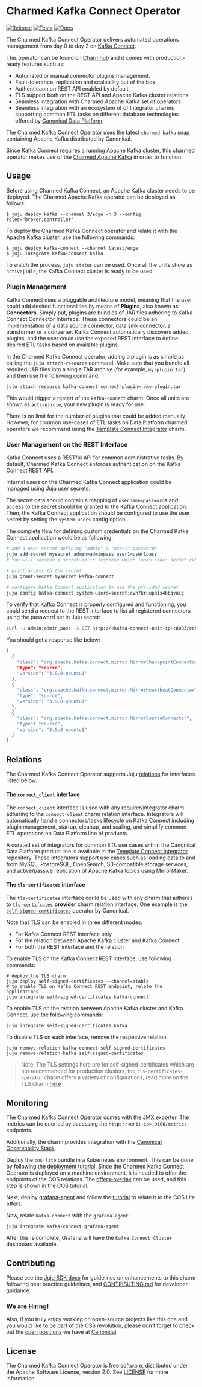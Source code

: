 # Charmed Kafka Connect Operator

[![Release](https://github.com/canonical/kafka-connect-operator/actions/workflows/release.yaml/badge.svg)](https://github.com/canonical/kafka-connect-operator/actions/workflows/release.yaml)
[![Tests](https://github.com/canonical/kafka-connect-operator/actions/workflows/ci.yaml/badge.svg?branch=main)](https://github.com/canonical/kafka-connect-operator/actions/workflows/ci.yaml?query=branch%3Amain)
[![Docs](https://github.com/canonical/kafka-connect-operator/actions/workflows/sync_docs.yaml/badge.svg)](https://github.com/canonical/kafka-connect-operator/actions/workflows/sync_docs.yaml)

The Charmed Kafka Connect Operator delivers automated operations management from day 0 to day 2 on [Kafka Connect](https://kafka.apache.org/documentation/#connect).

This operator can be found on [Charmhub](https://charmhub.io/kafka-connect) and it comes with production-ready features such as:

- Automated or manual connector plugins management.
- Fault-tolerance, replication and scalability out of the box.
- Authenticaon on REST API enabled by default.
- TLS support both on the REST API and Apache Kafka cluster relations.
- Seamless integration with Charmed Apache Kafka set of operators
- Seamless integration with an ecosystem of of Integrator charms supporting common ETL tasks on different database technologies offered by [Canonical Data Platform](https://canonical.com/data).

The Charmed Kafka Connect Operator uses the latest [`charmed-kafka` snap](https://github.com/canonical/charmed-kafka-snap) containing Apache Kafka distributed by Canonical.

Since Kafka Connect requires a running Apache Kafka cluster, this charmed operator makes use of the [Charmed Apache Kafka](https://github.com/canonical/kafka-operator) in order to function.

## Usage

Before using Charmed Kafka Connect, an Apache Kafka cluster needs to be deployed. The Charmed Apache Kafka operator can be deployed as follows:

```shell
$ juju deploy kafka --channel 3/edge -n 3 --config roles="broker,controller"
```

To deploy the Charmed Kafka Connect operator and relate it with the Apache Kafka cluster, use the following commands:

```shell
$ juju deploy kafka-connect --channel latest/edge
$ juju integrate kafka-connect kafka
```

To watch the process, `juju status` can be used. Once all the units show as `active|idle`, the Kafka Connect cluster is ready to be used.

### Plugin Management

Kafka Connect uses a pluggable architecture model, meaning that the user could add desired functionalities by means of **Plugins**, also known as **Connectors**. Simply put, plugins are bundles of JAR files adhering to Kafka Connect Connector Interface. These connectors could be an implementation of a data source connector, data sink connector, a transformer or a converter. Kafka Connect automatically discovers added plugins, and the user could use the exposed REST interface to define desired ETL tasks based on available plugins.

In the Charmed Kafka Connect operator, adding a plugin is as simple as calling the `juju attach-resource` command. Make sure that you bundle all required JAR files into a single TAR archive (for example, `my-plugin.tar`) and then use the following command:

```shell
juju attach-resource kafka-connect connect-plugin=./my-plugin.tar
```

This would trigger a restart of the `kafka-connect` charm. Once all units are shown as `active|idle`, your new plugin is ready for use. 

There is no limit for the number of plugins that could be added manually. However, for common use-cases of ETL tasks on Data Platform charmed operators we recommend using the [Template Connect Integrator](https://github.com/canonical/template-connect-integrator) charm.

### User Management on the REST Interface

Kafka Connect uses a RESTful API for common administrative tasks. By default, Charmed Kafka Connect enforces authentication on the Kafka Connect REST API.

Internal users on the Charmed Kafka Connect application could be managed using [Juju user secrets](https://documentation.ubuntu.com/juju/latest/reference/secret/index.html#user). 

The secret data should contain a mapping of `username=password`s and access to the secret should be granted to the Kafka Connect application. Then, the Kafka Connect application should be configured to use the user secret by setting the `system-users` config option.

The complete flow for defining custom credentials on the Charmed Kafka Connect application would be as following: 

```bash
# add a user secret defining "admin" & "user1" passwords
juju add-secret mysecret admin=adminpass user1=user1pass
# You will receive a secret-id in response which looks like: secret:cvh7kruupa1s46bqvuig

# grant access to the secret
juju grant-secret mysecret kafka-connect

# configure Kafka Connect application to use the provided secret
juju config kafka-connect system-users=secret:cvh7kruupa1s46bqvuig
```

To verify that Kafka Connect is properly configured and functioning, you could send a request to the REST interface to list all registered connectors using the password set in Juju secret:

```bash
curl -u admin:admin_pass -X GET http://<kafka-connect-unit-ip>:8083/connector-plugins
```

You should get a response like below:

```bash
[
  {
    "class": "org.apache.kafka.connect.mirror.MirrorCheckpointConnector",
    "type": "source",
    "version": "3.9.0-ubuntu1"
  },
  {
    "class": "org.apache.kafka.connect.mirror.MirrorHeartbeatConnector",
    "type": "source",
    "version": "3.9.0-ubuntu1"
  },
  {
    "class": "org.apache.kafka.connect.mirror.MirrorSourceConnector",
    "type": "source",
    "version": "3.9.0-ubuntu1"
  }
]
```

## Relations

The Charmed Kafka Connect Operator supports Juju [relations](https://juju.is/docs/olm/relations) for interfaces listed below.

#### The `connect_client` interface

The `connect_client` interface is used with any requirer/integrator charm adhering to the `connect-client` charm relation interface. Integrators will automatically handle connectors/tasks lifecycle on Kafka Connect including plugin management, startup, cleanup, and scaling, and simplify common ETL operations on Data Platform line of products.

A curated set of integrators for common ETL use cases within the Canonical Data Platform product line is available in the [Template Connect Integrator](https://github.com/canonical/template-connect-integrator) repository. These integrators support use cases such as loading data to and from MySQL, PostgreSQL, OpenSearch, S3-compatible storage services, and active/passive replication of Apache Kafka topics using MirrorMaker.

#### The `tls-certificates` interface

The `tls-certificates` interface could be used with any charm that adheres to [`tls-certifcates`](https://github.com/canonical/charm-relation-interfaces/tree/main/docs/json_schemas/tls_certificates/v1) **provider** charm relation interface. One example is the [`self-signed-certificates`](https://github.com/canonical/self-signed-certificates-operator) operator by Canonical.

Note that TLS can be enabled in three different modes:

- For Kafka Connect REST interface only
- For the relation between Apache Kafka cluster and Kafka Connect
- For both the REST interface and the relation

To enable TLS on the Kafka Connect REST interface, use following commands:

```shell
# deploy the TLS charm
juju deploy self-signed-certificates --channel=stable
# to enable TLS on Kafka Connect REST endpoint, relate the applications
juju integrate self-signed-certificates kafka-connect
```

To enable TLS on the relation between Apache Kafka cluster and Kafka Connect, use the following commands:

```
juju integrate self-signed-certificates kafka
```

To disable TLS on each interface, remove the respective relation.

```shell
juju remove-relation kafka-connect self-signed-certificates
juju remove-relation kafka self-signed-certificates
```

> Note: The TLS settings here are for self-signed-certificates which are not recommended for production clusters, the `tls-certificates-operator` charm offers a variety of configurations, read more on the TLS charm [here](https://charmhub.io/tls-certificates-operator)

## Monitoring

The Charmed Kafka Connect Operator comes with the [JMX exporter](https://github.com/prometheus/jmx_exporter/).
The metrics can be queried by accessing the `http://<unit-ip>:9100/metrics` endpoints.

Additionally, the charm provides integration with the [Canonical Observability Stack](https://charmhub.io/topics/canonical-observability-stack).

Deploy the `cos-lite` bundle in a Kubernetes environment. This can be done by following the
[deployment tutorial](https://charmhub.io/topics/canonical-observability-stack/tutorials/install-microk8s).
Since the Charmed Kafka Connect Operator is deployed on a machine environment, it is needed to offer the endpoints
of the COS relations. The [offers-overlay](https://github.com/canonical/cos-lite-bundle/blob/main/overlays/offers-overlay.yaml)
can be used, and this step is shown in the COS tutorial.

Next, deploy [grafana-agent](https://charmhub.io/grafana-agent) and follow the
[tutorial](https://discourse.charmhub.io/t/using-the-grafana-agent-machine-charm/8896)
to relate it to the COS Lite offers.

Now, relate `kafka-connect` with the `grafana-agent`:

```shell
juju integrate kafka-connect grafana-agent
```

After this is complete, Grafana will have the `Kafka Connect Cluster` dashboard available.

## Contributing

Please see the [Juju SDK docs](https://juju.is/docs/sdk) for guidelines on enhancements to this charm following best practice guidelines, and [CONTRIBUTING.md](https://github.com/canonical/kafka-connect-operator/blob/main/CONTRIBUTING.md) for developer guidance. 

### We are Hiring!

Also, if you truly enjoy working on open-source projects like this one and you would like to be part of the OSS revolution, please don't forget to check out the [open positions](https://canonical.com/careers/all) we have at [Canonical](https://canonical.com/). 

## License

The Charmed Kafka Connect Operator is free software, distributed under the Apache Software License, version 2.0. See [LICENSE](https://github.com/canonical/kafka-connect-operator/blob/main/LICENSE) for more information.
